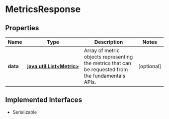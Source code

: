 

# MetricsResponse


## Properties

Name | Type | Description | Notes
------------ | ------------- | ------------- | -------------
**data** | [**java.util.List&lt;Metric&gt;**](Metric.md) | Array of metric objects representing the metrics that can be requested from the fundamentals APIs.  |  [optional]


## Implemented Interfaces

* Serializable


